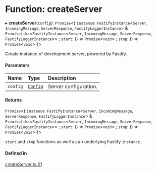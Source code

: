 # Function: createServer

▸ **createServer**(`config`): `Promise`<{ `instance`: `FastifyInstance`<`Server`, `IncomingMessage`, `ServerResponse`, `FastifyLoggerInstance`\> & `PromiseLike`<`FastifyInstance`<`Server`, `IncomingMessage`, `ServerResponse`, `FastifyLoggerInstance`\>\> ; `start`: () => `Promise`<`void`\> ; `stop`: () => `Promise`<`void`\>  }\>

Create instance of development server, powered by Fastify.

#### Parameters

| Name | Type | Description |
| :------ | :------ | :------ |
| `config` | [`Config`](../interfaces/Server.Config.md) | Server configuration. |

#### Returns

`Promise`<{ `instance`: `FastifyInstance`<`Server`, `IncomingMessage`, `ServerResponse`, `FastifyLoggerInstance`\> & `PromiseLike`<`FastifyInstance`<`Server`, `IncomingMessage`, `ServerResponse`, `FastifyLoggerInstance`\>\> ; `start`: () => `Promise`<`void`\> ; `stop`: () => `Promise`<`void`\>  }\>

`start` and `stop` functions as well as an underlying Fastify `instance`.

#### Defined in

[createServer.ts:21](https://github.com/callstack/repack/blob/81f067f/packages/dev-server/src/createServer.ts#L21)
